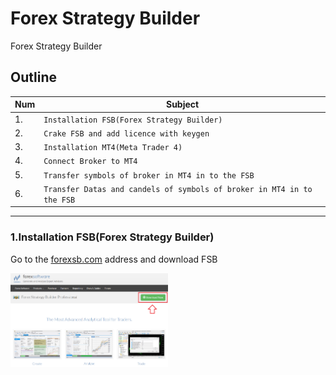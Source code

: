 # Forex Strategy Builder
Forex Strategy Builder


## Outline

| Num      | Subject       | 
| ------------ | --------- | 
| 1. | `Installation FSB(Forex Strategy Builder)` |
| 2. | `Crake FSB and add licence with keygen` |
| 3. | `Installation MT4(Meta Trader 4)` |
| 4. | `Connect Broker to MT4` |
| 5. | `Transfer symbols of broker in MT4 in to the FSB` |
| 6. | `Transfer Datas and candels of symbols of broker in MT4 in to the FSB` |
_______________________________
### 1.Installation FSB(Forex Strategy Builder)

Go to the [forexsb.com](https://forexsb.com/forex-strategy-builder) address and download FSB

<img src="https://github.com/DrAliSeif/Forex_Strategy_Builder/blob/main/1.png" width=50% height=50%>

